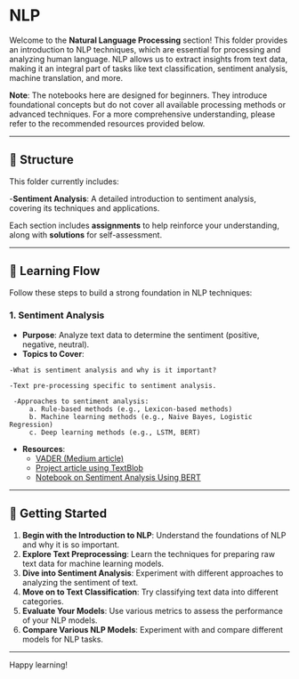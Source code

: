 # NLP

Welcome to the **Natural Language Processing** section! This folder provides an introduction to NLP techniques, which are essential for processing and analyzing human language. NLP allows us to extract insights from text data, making it an integral part of tasks like text classification, sentiment analysis, machine translation, and more.

**Note**: The notebooks here are designed for beginners. They introduce foundational concepts but do not cover all available processing methods or advanced techniques. For a more comprehensive understanding, please refer to the recommended resources provided below.

---

## 📂 Structure

This folder currently includes:

-**Sentiment Analysis**: A detailed introduction to sentiment analysis, covering its techniques and applications.

Each section includes **assignments** to help reinforce your understanding, along with **solutions** for self-assessment.

---

## 🔗 Learning Flow

Follow these steps to build a strong foundation in NLP techniques:


### 1. **Sentiment Analysis**
   - **Purpose**: Analyze text data to determine the sentiment (positive, negative, neutral).
   - **Topics to Cover**:
     
    -What is sentiment analysis and why is it important?
     
    -Text pre-processing specific to sentiment analysis.
    
     -Approaches to sentiment analysis:
         a. Rule-based methods (e.g., Lexicon-based methods)
         b. Machine learning methods (e.g., Naive Bayes, Logistic Regression)
         c. Deep learning methods (e.g., LSTM, BERT)

    
   - **Resources**:
     - [VADER (Medium article)](https://medium.com/@rslavanyageetha/vader-a-comprehensive-guide-to-sentiment-analysis-in-python-c4f1868b0d2e)
     - [Project article using TextBlob](https://medium.com/@qudrohbidemi/sentiment-analysis-project-using-textblob-216d3fe119fc)
     - [Notebook on Sentiment Analysis Using BERT](https://www.kaggle.com/code/prakharrathi25/sentiment-analysis-using-bert)
     



---


## 🏁 Getting Started

1. **Begin with the Introduction to NLP**: Understand the foundations of NLP and why it is so important.
2. **Explore Text Preprocessing**: Learn the techniques for preparing raw text data for machine learning models.
3. **Dive into Sentiment Analysis**: Experiment with different approaches to analyzing the sentiment of text.
4. **Move on to Text Classification**: Try classifying text data into different categories.
5. **Evaluate Your Models**: Use various metrics to assess the performance of your NLP models.
6. **Compare Various NLP Models**: Experiment with and compare different models for NLP tasks.

---

Happy learning!
